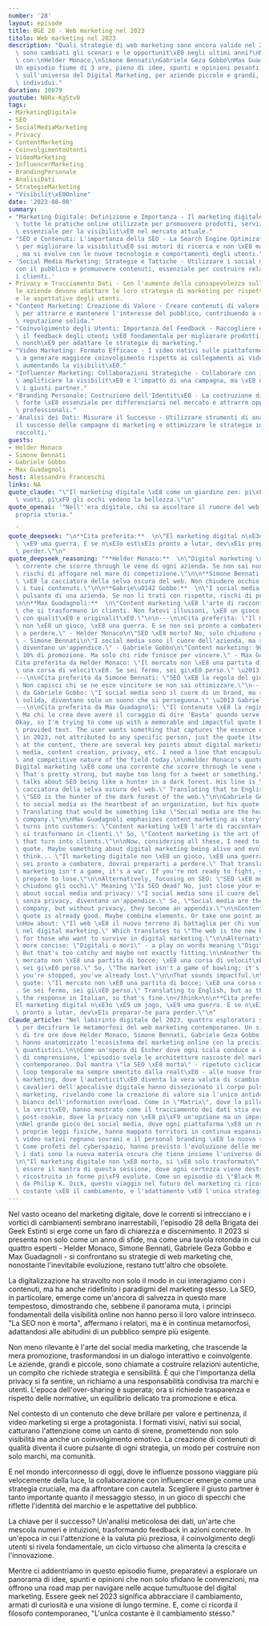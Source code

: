 ```yaml
---
number: '28'
layout: episode
title: BGE 28 - Web marketing nel 2023
titolo: Web marketing nel 2023
description: "Quali strategie di web marketing sono ancora valide nel 2023?\nCome\
  \ sono cambiati gli scenari e le opportunit\xE0 negli ultimi anni?\nNe parliamo\
  \ con:\nHelder Monaco,\nSimone Bennati\nGabriele Geza Gobbo\nMax Guadagnoli\n\n\
  Un episodio fiume di 3 ore, pieno di idee, spunti e opinioni pesanti, a volte controverse,\
  \ sull'universo del Digital Marketing, per aziende piccole e grandi, e per singoli\
  \ individui."
duration: 10879
youtube: N0Rx-KgStv0
tags:
- MarketingDigitale
- SEO
- SocialMediaMarketing
- Privacy
- ContentMarketing
- CoinvolgimentoUtenti
- VideoMarketing
- InfluencerMarketing
- BrandingPersonale
- AnalisiDati
- StrategieMarketing
- "Visibilit\xE0Online"
date: '2023-08-08'
summary:
- "Marketing Digitale: Definizione e Importanza - Il marketing digitale comprende\
  \ tutte le pratiche online utilizzate per promuovere prodotti, servizi e brand,\
  \ essenziale per la visibilit\xE0 nel mercato attuale."
- "SEO e Contenuti: L'importanza della SEO - La Search Engine Optimization \xE8 fondamentale\
  \ per migliorare la visibilit\xE0 sui motori di ricerca e non \xE8 mai \"morta\"\
  , ma si evolve con le nuove tecnologie e comportamenti degli utenti."
- 'Social Media Marketing: Strategie e Tattiche - Utilizzare i social media per interagire
  con il pubblico e promuovere contenuti, essenziale per costruire relazioni e fidelizzare
  i clienti.'
- Privacy e Tracciamento Dati - Con l'aumento della consapevolezza sulla privacy,
  le aziende devono adattare le loro strategie di marketing per rispettare le normative
  e le aspettative degli utenti.
- "Content Marketing: Creazione di Valore - Creare contenuti di valore \xE8 cruciale\
  \ per attrarre e mantenere l'interesse del pubblico, contribuendo a costruire una\
  \ reputazione solida."
- "Coinvolgimento degli Utenti: Importanza del Feedback - Raccogliere e analizzare\
  \ il feedback degli utenti \xE8 fondamentale per migliorare prodotti e servizi,\
  \ nonch\xE9 per adattare le strategie di marketing."
- "Video Marketing: Formato Efficace - I video nativi sulle piattaforme social tendono\
  \ a generare maggiore coinvolgimento rispetto ai collegamenti ai video esterni,\
  \ aumentando la visibilit\xE0."
- "Influencer Marketing: Collaborazioni Strategiche - Collaborare con influencer pu\xF2\
  \ amplificare la visibilit\xE0 e l'impatto di una campagna, ma \xE8 necessario scegliere\
  \ i giusti partner."
- "Branding Personale: Costruzione dell'Identit\xE0 - La costruzione di un brand personale\
  \ forte \xE8 essenziale per differenziarsi nel mercato e attrarre opportunit\xE0\
  \ professionali."
- 'Analisi dei Dati: Misurare il Successo - Utilizzare strumenti di analisi per monitorare
  il successo delle campagne di marketing e ottimizzare le strategie in base ai dati
  raccolti.'
guests:
- Helder Monaco
- Simone Bennati
- Gabriele Gobbo
- Max Guadagnoli
host: Alessandro Franceschi
links: NA
quote_claude: "\"Il marketing digitale \xE8 come un giardino zen: pi\xF9 lasci spazi\
  \ vuoti, pi\xF9 gli occhi vedono la bellezza.\"\n"
quote_openai: '"Nell''era digitale, chi sa ascoltare il rumore del web, scrive la
  propria storia."

  '
quote_deepseek: "\n**Cita preferita:**  \n\"El marketing digital n\xE3o \xE9 um jogo,\
  \ \xE9 uma guerra. E se n\xE3o est\xE1s pronto a lutar, dev\xE1s preparar-te para\
  \ perder.\"\n"
quote_deepseek_reasoning: "**Helder Monaco:**  \n\"Digital marketing \xE8 come una\
  \ corrente che scorre through le vene di ogni azienda. Se non sai nuotare in essa,\
  \ rischi di affogare nel mare di competizione.\"\n\n**Simone Bennati:**  \n\"SEO\
  \ \xE8 la cacciatora della selva oscura del web. Non chiudere occhio senza ottimizzare\
  \ i tuoi contenuti.\"\n\n**Gabrie\u0142 Gobbo:**  \n\"I social media sono il cuore\
  \ pulsante di una azienda. Se non li trati con rispetto, rischi di perdere il battito.\"\
  \n\n**Max Guadagnoli:**  \n\"Content marketing \xE8 l'arte di raccontare storie\
  \ che si trasformano in clienti. Non fatevi illusioni, \xE8 un gioco che si vince\
  \ con qualit\xE0 e originalit\xE0.\"\n\n---\n\nCita preferita: \"Il marketing digitale\
  \ non \xE8 un gioco, \xE8 una guerra. E se non sei pronto a combatere, dovrai prepararti\
  \ a perdere.\" - Helder Monaco\n\"SEO \xE8 morto? No, solo chiudono gli occhi.\"\
  \ - Simone Bennati\n\"I social media sono il cuore dell'azienda, ma senza privacy,\
  \ diventano un'appendice.\" - Gabriele Gobbo\n\"Content marketing: 90% di creazione,\
  \ 10% di promozione. Ma solo chi ride finisce per vincere.\" - Max Guadagnoli\n\n\
  Cita preferita da Helder Monaco: \"Il mercato non \xE8 una partita di bocce; \xE8\
  \ una corsa di velocit\xE0. Se sei fermo, sei gi\xE0 perso.\" \u2013 Helder Monaco\n\
  ---\n\nCita preferita da Simone Bennati: \"SEO \xE8 la regola del gioco nel web.\
  \ Non capisci chi se ne esce vincitore se non sai ottimizzare.\"\n---\n\nCita preferita\
  \ da Gabriele Gobbo: \"I social media sono il cuore di un brand, ma senza una strategia\
  \ solida, diventano solo un suono che si perseguona.\" \u2013 Gabriele Geza Gobbo\n\
  ---\n\nCita preferita da Max Guadagnoli: \"Il contenuto \xE8 la regina del marketing.\
  \ Ma chi lo crea deve avere il coraggio di dire 'Basta' quando serve.\"\n---\n\n\
  Okay, so I'm trying to come up with a memorable and impactful quote based on the\
  \ provided text. The user wants something that captures the essence of digital marketing\
  \ in 2023, not attributed to any specific person, just the quote itself. \n\nLooking\
  \ at the content, there are several key points about digital marketing: SEO, social\
  \ media, content creation, privacy, etc. I need a line that encapsulates the dynamic\
  \ and competitive nature of the field today.\n\nHelder Monaco's quote mentions \"\
  Digital marketing \xE8 come una corrente che scorre through le vene di ogni azienda.\"\
  \ That's pretty strong, but maybe too long for a tweet or something.\n\nSimone Bennati\
  \ talks about SEO being like a hunter in a dark forest. His line is \"SEO \xE8 la\
  \ cacciatora della selva oscura del web.\" Translating that to English makes it\
  \ \"SEO is the hunter of the dark forest of the web.\"\n\nGabriele Geza Gobbo refers\
  \ to social media as the heartbeat of an organization, but his quote is in Italian.\
  \ Translating that would be something like \"Social media are the heartbeat of a\
  \ company.\"\n\nMax Guadagnoli emphasizes content marketing as storytelling that\
  \ turns into customers: \"Content marketing \xE8 l'arte di raccontare storie che\
  \ si trasformano in clienti.\" So, \"Content marketing is the art of telling stories\
  \ that turn into clients.\"\n\nNow, considering all these, I need to create a new\
  \ quote. Maybe something about digital marketing being alive and evolving. Let's\
  \ think... \"Il marketing digitale non \xE8 un gioco, \xE8 una guerra. E se non\
  \ sei pronto a combatere, dovrai prepararti a perdere.\" That translates to \"Digital\
  \ marketing isn't a game, it's a war. If you're not ready to fight, you'd better\
  \ prepare to lose.\"\n\nAlternatively, focusing on SEO: \"SEO \xE8 morto? No, solo\
  \ chiudono gli occhi.\" Meaning \"Is SEO dead? No, just close your eyes.\"\n\nOr\
  \ about social media and privacy: \"I social media sono il cuore dell'azienda, ma\
  \ senza privacy, diventano un'appendice.\" So, \"Social media are the heart of a\
  \ company, but without privacy, they become an appendix.\"\n\nContent marketing's\
  \ quote is already good. Maybe combine elements. Or take one point and make it punchier.\n\
  \nHow about: \"Il web \xE8 il nuovo terreno di battaglia per chi vuole sopravvivere\
  \ nel digital marketing.\" Which translates to \"The web is the new battlefield\
  \ for those who want to survive in digital marketing.\"\n\nAlternatively, something\
  \ more concise: \"Digitali o mori\" - a play on words meaning \"Digital or die.\"\
  \ But that's too catchy and maybe not exactly fitting.\n\nAnother thought: \"Il\
  \ mercato non \xE8 una partita di bocce; \xE8 una corsa di velocit\xE0. Se sei fermo,\
  \ sei gi\xE0 perso.\" So, \"The market isn't a game of bowling; it's a race. If\
  \ you're stopped, you've already lost.\"\n\nThat sounds impactful.\n\nSo, final\
  \ quote: \"Il mercato non \xE8 una partita di bocce; \xE8 una corsa di velocit\xE0\
  . Se sei fermo, sei gi\xE0 perso.\" Translating to English, but as the user wants\
  \ the response in Italian, so that's fine.\n</think>\n\n**Cita preferita:**  \n\"\
  El marketing digital n\xE3o \xE9 um jogo, \xE9 uma guerra. E se n\xE3o est\xE1s\
  \ pronto a lutar, dev\xE1s preparar-te para perder.\"\n"
claude_article: "Nel labirinto digitale del 2023, quattro esploratori si sono riuniti\
  \ per decifrare le metamorfosi del web marketing contemporaneo. Un simposio digitale\
  \ di tre ore dove Helder Monaco, Simone Bennati, Gabriele Geza Gobbo e Max Guadagnoli\
  \ hanno anatomizzato l'ecosistema del marketing online con la precisione di chirurghi\
  \ quantistici.\n\nCome un'opera di Escher dove ogni scala conduce a un nuovo piano\
  \ di comprensione, l'episodio svela le architetture nascoste del marketing digitale\
  \ contemporaneo. Dal mantra \"la SEO \xE8 morta\" - ripetuto ciclicamente come un\
  \ loop temporale ma sempre smentito dalla realt\xE0 - alle nuove frontiere dell'influencer\
  \ marketing, dove l'autenticit\xE0 diventa la vera valuta di scambio.\n\nI quattro\
  \ cavalieri dell'apocalisse digitale hanno dissezionato il corpo pulsante del content\
  \ marketing, rivelando come la creazione di valore sia l'unico antidoto al rumore\
  \ bianco dell'information overload. Come in \"Matrix\", dove la pillola rossa rappresenta\
  \ la verit\xE0, hanno mostrato come il tracciamento dei dati stia evolvendo in un'era\
  \ post-cookie, dove la privacy non \xE8 pi\xF9 un'opzione ma un imperativo categorico.\n\
  \nNel grande gioco dei social media, dove ogni piattaforma \xE8 un regno con le\
  \ proprie leggi fisiche, hanno mappato territori in continua espansione, dove i\
  \ video nativi regnano sovrani e il personal branding \xE8 la nuova religione digitale.\
  \ Come profeti del cyberspazio, hanno previsto l'evoluzione delle metriche, dove\
  \ i dati sono la nuova materia oscura che tiene insieme l'universo del marketing.\n\
  \n\"Il marketing digitale non \xE8 morto, si \xE8 solo trasformato\" - potrebbe\
  \ essere il mantra di questa sessione, dove ogni certezza viene destrutturata e\
  \ ricostruita in forme pi\xF9 evolute. Come un episodio di \"Black Mirror\" scritto\
  \ da Philip K. Dick, questo viaggio nel futuro del marketing ci ricorda che l'unica\
  \ costante \xE8 il cambiamento, e l'adattamento \xE8 l'unica strategia di sopravvivenza.\n"
---
```

Nel vasto oceano del marketing digitale, dove le correnti si intrecciano e i vortici di cambiamenti sembrano inarrestabili, l'episodio 28 della Brigata dei Geek Estinti si erge come un faro di chiarezza e discernimento. Il 2023 si presenta non solo come un anno di sfide, ma come una tavola rotonda in cui quattro esperti - Helder Monaco, Simone Bennati, Gabriele Geza Gobbo e Max Guadagnoli - si confrontano su strategie di web marketing che, nonostante l'inevitabile evoluzione, restano tutt'altro che obsolete.

La digitalizzazione ha stravolto non solo il modo in cui interagiamo con i contenuti, ma ha anche ridefinito i paradigmi del marketing stesso. La SEO, in particolare, emerge come un'ancora di salvezza in questo mare tempestoso, dimostrando che, sebbene il panorama muta, i principi fondamentali della visibilità online non hanno perso il loro valore intrinseco. "La SEO non è morta", affermano i relatori, ma è in continua metamorfosi, adattandosi alle abitudini di un pubblico sempre più esigente.

Non meno rilevante è l'arte del social media marketing, che trascende la mera promozione, trasformandosi in un dialogo interattivo e coinvolgente. Le aziende, grandi e piccole, sono chiamate a costruire relazioni autentiche, un compito che richiede strategia e sensibilità. È qui che l'importanza della privacy si fa sentire, un richiamo a una responsabilità condivisa tra marchi e utenti. L'epoca dell'over-sharing è superata; ora si richiede trasparenza e rispetto delle normative, un equilibrio delicato tra promozione e etica.

Nel contesto di un contenuto che deve brillare per valore e pertinenza, il video marketing si erge a protagonista. I formati visivi, nativi sui social, catturano l'attenzione come un canto di sirene, promettendo non solo visibilità ma anche un coinvolgimento emotivo. La creazione di contenuti di qualità diventa il cuore pulsante di ogni strategia, un modo per costruire non solo marchi, ma comunità.

E nel mondo interconnesso di oggi, dove le influenze possono viaggiare più velocemente della luce, la collaborazione con influencer emerge come una strategia cruciale, ma da affrontare con cautela. Scegliere il giusto partner è tanto importante quanto il messaggio stesso, in un gioco di specchi che riflette l'identità del marchio e le aspettative del pubblico.

La chiave per il successo? Un'analisi meticolosa dei dati, un'arte che mescola numeri e intuizioni, trasformando feedback in azioni concrete. In un'epoca in cui l'attenzione è la valuta più preziosa, il coinvolgimento degli utenti si rivela fondamentale, un ciclo virtuoso che alimenta la crescita e l'innovazione.

Mentre ci addentriamo in questo episodio fiume, preparatevi a esplorare un panorama di idee, spunti e opinioni che non solo sfidano le convenzioni, ma offrono una road map per navigare nelle acque tumultuose del digital marketing. Essere geek nel 2023 significa abbracciare il cambiamento, armati di curiosità e una visione di lungo termine. E, come ci ricorda il filosofo contemporaneo, "L'unica costante è il cambiamento stesso."
